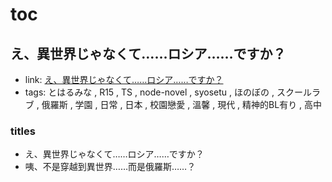 # toc

## え、異世界じゃなくて……ロシア……ですか？

- link: [え、異世界じゃなくて……ロシア……ですか？](%E3%81%88%E3%80%81%E7%95%B0%E4%B8%96%E7%95%8C%E3%81%98%E3%82%83%E3%81%AA%E3%81%8F%E3%81%A6%E2%80%A6%E2%80%A6%E3%83%AD%E3%82%B7%E3%82%A2%E2%80%A6%E2%80%A6%E3%81%A7%E3%81%99%E3%81%8B%EF%BC%9F/)
- tags: とはるみな , R15 , TS , node-novel , syosetu , ほのぼの , スクールラブ , 俄羅斯 , 学園 , 日常 , 日本 , 校園戀愛 , 溫馨 , 現代 , 精神的BL有り , 高中

### titles

- え、異世界じゃなくて……ロシア……ですか？
- 咦、不是穿越到異世界……而是俄羅斯……？

